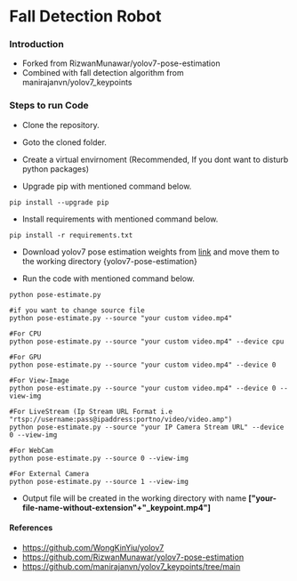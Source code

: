 # Fall Detection Robot

### Introduction
- Forked from RizwanMunawar/yolov7-pose-estimation
- Combined with fall detection algorithm from manirajanvn/yolov7_keypoints

### Steps to run Code
- Clone the repository.

- Goto the cloned folder.
- Create a virtual envirnoment (Recommended, If you dont want to disturb python packages)

- Upgrade pip with mentioned command below.
```
pip install --upgrade pip
```

- Install requirements with mentioned command below.

```
pip install -r requirements.txt
```

- Download yolov7 pose estimation weights from [link](https://github.com/WongKinYiu/yolov7/releases/download/v0.1/yolov7-w6-pose.pt) and move them to the working directory {yolov7-pose-estimation}


- Run the code with mentioned command below.
```
python pose-estimate.py

#if you want to change source file
python pose-estimate.py --source "your custom video.mp4"

#For CPU
python pose-estimate.py --source "your custom video.mp4" --device cpu

#For GPU
python pose-estimate.py --source "your custom video.mp4" --device 0

#For View-Image
python pose-estimate.py --source "your custom video.mp4" --device 0 --view-img

#For LiveStream (Ip Stream URL Format i.e "rtsp://username:pass@ipaddress:portno/video/video.amp")
python pose-estimate.py --source "your IP Camera Stream URL" --device 0 --view-img

#For WebCam
python pose-estimate.py --source 0 --view-img

#For External Camera
python pose-estimate.py --source 1 --view-img
```

- Output file will be created in the working directory with name <b>["your-file-name-without-extension"+"_keypoint.mp4"]</b>

#### References
- https://github.com/WongKinYiu/yolov7
- https://github.com/RizwanMunawar/yolov7-pose-estimation
- https://github.com/manirajanvn/yolov7_keypoints/tree/main

